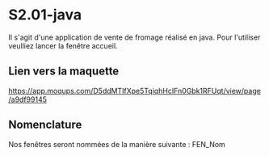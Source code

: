 # S2.01-java

Il s'agit d'une application de vente de fromage réalisé en java. Pour l'utiliser veulliez lancer la fenêtre accueil.

## Lien vers la maquette
https://app.moqups.com/D5ddMTIfXpe5TqiqhHcIFn0Gbk1RFUqt/view/page/a9df99145

## Nomenclature
Nos fenêtres seront nommées de la manière suivante :
FEN_Nom
